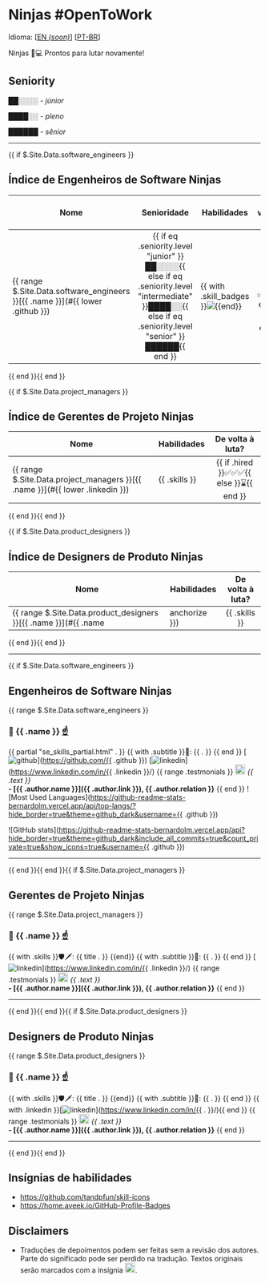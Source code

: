 # Ninjas #OpenToWork

Idioma: [[EN _(soon)_](.)] [[PT-BR](/README.md)]

Ninjas 🥷💻 Prontos para lutar novamente!

## Seniority

██░░░░ - _júnior_

████░░ - _pleno_

██████ - _sênior_

<hr />

{{ if $.Site.Data.software_engineers }}
## Índice de Engenheiros de Software Ninjas <a id="se_index"></a>

Nome | Senioridade | Habilidades | De volta à luta?
-- | :--: | -- | :--:
{{ range $.Site.Data.software_engineers }}[{{ .name }}](#{{ lower .github }}) | {{ if eq .seniority.level "junior" }}██░░░░{{ else if eq .seniority.level "intermediate" }}████░░{{ else if eq .seniority.level "senior" }}██████{{ end }} | {{ with .skill_badges }}<img src="https://skillicons.dev/icons?perline=9&theme=dark&i={{ . }}" />{{end}} | {{ if .hired }}✅✅✅{{ else }}⌛{{ end }}
{{ end }}{{ end }}

{{ if $.Site.Data.project_managers }}
## Índice de Gerentes de Projeto Ninjas <a id="pm_index"></a>

Nome | Habilidades | De volta à luta?
--- | --- | :--:
{{ range $.Site.Data.project_managers }}[{{ .name }}](#{{ lower .linkedin }}) | {{ .skills }} | {{ if .hired }}✅✅✅{{ else }}⌛{{ end }}
{{ end }}{{ end }}

{{ if $.Site.Data.product_designers }}
## Índice de Designers de Produto Ninjas <a id="pd_index"></a>

Nome | Habilidades | De volta à luta?
--- | --- | :--:
{{ range $.Site.Data.product_designers }}[{{ .name }}](#{{ .name | anchorize }}) | {{ .skills }} | {{ if .hired }}✅✅✅{{ else }}⌛{{ end }}
{{ end }}{{ end }}
<hr />

{{ if $.Site.Data.software_engineers }}

## Engenheiros de Software Ninjas

{{ range $.Site.Data.software_engineers }}
### 🥷 {{ .name }} <a id="{{ lower .github }}"></a> [☝️](#se_index)

{{ partial "se_skills_partial.html" . }}
{{ with .subtitle }}📜: {{ . }}
{{ end }}
[![github](https://img.shields.io/badge/GitHub-181717.svg?style=for-the-badge&logo=GitHub&logoColor=white)](https://github.com/{{ .github }})
[![linkedin](https://img.shields.io/badge/LinkedIn-0A66C2.svg?style=for-the-badge&logo=LinkedIn&logoColor=white)](https://www.linkedin.com/in/{{ .linkedin }}/)
{{ range .testmonials }}
<img width="20em" height="20em" src="https://upload.wikimedia.org/wikipedia/commons/0/00/Icon-badge.svg" /> _{{ .text }}_\
**- [{{ .author.name }}]({{ .author.link }}), {{ .author.relation }}**
{{ end }}
![Most Used Languages](https://github-readme-stats-bernardolm.vercel.app/api/top-langs/?hide_border=true&theme=github_dark&username={{ .github }})

![GitHub stats](https://github-readme-stats-bernardolm.vercel.app/api?hide_border=true&theme=github_dark&include_all_commits=true&count_private=true&show_icons=true&username={{ .github }})
<hr />
{{ end }}{{ end }}{{ if $.Site.Data.project_managers }}

## Gerentes de Projeto Ninjas

{{ range $.Site.Data.project_managers }}
### 🥷 {{ .name }} <a id="{{ lower .linkedin }}"></a> [☝️](#pm_index)

{{ with .skills }}🛡️🗡️: {{ title . }}
{{end}}
{{ with .subtitle }}📜: {{ . }}
{{ end }}
[![linkedin](https://img.shields.io/badge/LinkedIn-0A66C2.svg?style=for-the-badge&logo=LinkedIn&logoColor=white)](https://www.linkedin.com/in/{{ .linkedin }}/)
{{ range .testmonials }}
<img width="20em" height="20em" src="https://upload.wikimedia.org/wikipedia/commons/0/00/Icon-badge.svg" /> _{{ .text }}_\
**- [{{ .author.name }}]({{ .author.link }}), {{ .author.relation }}**
{{ end }}
<hr />
{{ end }}{{ end }}{{ if $.Site.Data.product_designers }}

## Designers de Produto Ninjas

{{ range $.Site.Data.product_designers }}
### 🥷 {{ .name }} <a id="{{ .name | anchorize }}"></a> [☝️](#pd_index)

{{ with .skills }}🛡️🗡️: {{ title . }}
{{end}}
{{ with .subtitle }}📜: {{ . }}
{{ end }}
{{ with .linkedin }}[![linkedin](https://img.shields.io/badge/LinkedIn-0A66C2.svg?style=for-the-badge&logo=LinkedIn&logoColor=white)](https://www.linkedin.com/in/{{ . }}/){{ end }}
{{ range .testmonials }}
<img width="20em" height="20em" src="https://upload.wikimedia.org/wikipedia/commons/0/00/Icon-badge.svg" /> _{{ .text }}_\
**- [{{ .author.name }}]({{ .author.link }}), {{ .author.relation }}**
{{ end }}
<hr />

{{ end }}{{ end }}

## Insígnias de habilidades

- <https://github.com/tandpfun/skill-icons>
- <https://home.aveek.io/GitHub-Profile-Badges>

## Disclaimers

- Traduções de depoimentos podem ser feitas sem a revisão dos autores. Parte do significado pode ser perdido na tradução. Textos originais serão marcados com a insígnia <img width="20em" height="20em" src="https://upload.wikimedia.org/wikipedia/commons/0/00/Icon-badge.svg" />.
